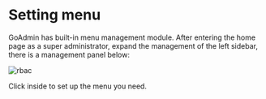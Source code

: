 # Setting menu

GoAdmin has built-in menu management module. After entering the home page as a super administrator, expand the management of the left sidebar, there is a management panel below:

![rbac](http://quick.go-admin.cn/docs/menus.png)

Click inside to set up the menu you need.

